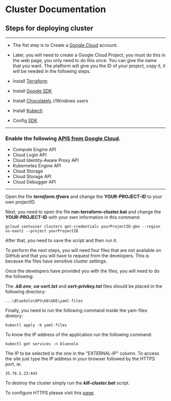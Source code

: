 # Cluster Documentation

## Steps for deploying cluster

---

- The fist step is to  Create a [Google Cloud](https://cloud.google.com) account.

- Later, you will need to create a Google Cloud Project, you must do this in the web page, you only need to do this once. You can give the name that you want. The platform will give you the ID of your project, copy it, it will be needed in the following steps.


- Install [Terraform](https://www.terraform.io/downloads.html)
- Install [Google SDK](https://cloud.google.com/sdk/docs/install)
- Install [Chocolately](https://chocolatey.org/install) //Windows users
- Install [Kubectl](https://kubernetes.io/es/docs/tasks/tools/install-kubectl/)
- Config [SDK](https://cloud.google.com/sdk/docs/initializing) 

 ---

### Enable the following [APIS from Google Cloud](https://console.cloud.google.com/apis/library).

- Compute Engine API
- Cloud Login API
- Cloud Identity-Aware Proxy API
- Kubernetes Engine API
- Cloud Storage
- Cloud Storage API
- Cloud Debugger API

---
Open the file ***terraform.tfvars***  and change the **YOUR-PROJECT-ID** to your own projectID.

Next, you need to open the file **run-terraform-cluster.bat** and change the **YOUR-PROJECT-ID** with your own information in this command:

```
gcloud container clusters get-credentials yourProjectID-gke --region us-east1 --project yourProyectID
```
After that, you need to save the script and then run it.

To perform the next steps, you will need four files that are not available on GitHub and that you will have to request from the developers. This is because the files have sensitive cluster settings. 

Once the developers have provided you with the files, you will need to do the following: 

The ***.k8.env***, ***ca-cert.txt*** and ***cert-privkey.txt*** files should be placed in the following directory:

```
...\BlueXolo\OPS\K8\GKE\yaml-files
```

Finally, you need to run the following command inside the yam-files diretory:
```
kubectl apply -k yaml-files
```

To know the IP address of the application run the following command:
```
kubectl get services -n bluexolo
```
The IP to be selected is the one in the "EXTERNAL-IP" column. To access the site just type the IP address in your browser followed by the HTTPS port, ie:
```
35.76.5.23:443
```

To destroy the cluster simply run the ***kill-cluster.bat*** script.

To configure HTTPS please visit this [page](https://github.com/IBM/BlueXolo/issues/518). 